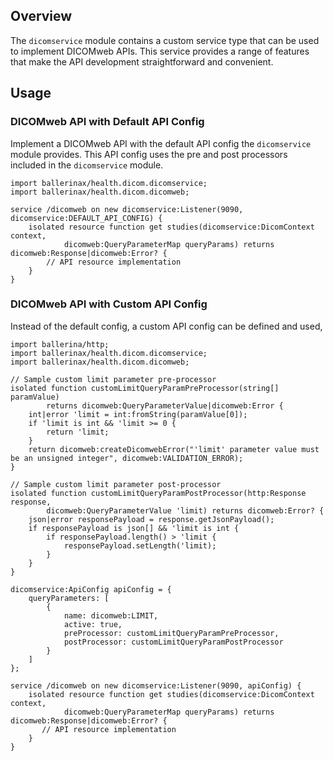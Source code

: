 ## Overview

The `dicomservice` module contains a custom service type that can be used to implement DICOMweb APIs. This service provides a range of features that make the API development straightforward and convenient.

## Usage

### DICOMweb API with Default API Config

Implement a DICOMweb API with the default API config the `dicomservice` module provides. This API config uses the pre and post processors included in the `dicomservice` module.

```ballerina
import ballerinax/health.dicom.dicomservice;
import ballerinax/health.dicom.dicomweb;

service /dicomweb on new dicomservice:Listener(9090, dicomservice:DEFAULT_API_CONFIG) {
    isolated resource function get studies(dicomservice:DicomContext context,
            dicomweb:QueryParameterMap queryParams) returns dicomweb:Response|dicomweb:Error? {
        // API resource implementation
    }
}
```

### DICOMweb API with Custom API Config

Instead of the default config, a custom API config can be defined and used,

```ballerina
import ballerina/http;
import ballerinax/health.dicom.dicomservice;
import ballerinax/health.dicom.dicomweb;

// Sample custom limit parameter pre-processor
isolated function customLimitQueryParamPreProcessor(string[] paramValue)
        returns dicomweb:QueryParameterValue|dicomweb:Error {
    int|error 'limit = int:fromString(paramValue[0]);
    if 'limit is int && 'limit >= 0 {
        return 'limit;
    }
    return dicomweb:createDicomwebError("'limit' parameter value must be an unsigned integer", dicomweb:VALIDATION_ERROR);
}

// Sample custom limit parameter post-processor
isolated function customLimitQueryParamPostProcessor(http:Response response,
        dicomweb:QueryParameterValue 'limit) returns dicomweb:Error? {
    json|error responsePayload = response.getJsonPayload();
    if responsePayload is json[] && 'limit is int {
        if responsePayload.length() > 'limit {
            responsePayload.setLength('limit);
        }
    }
}

dicomservice:ApiConfig apiConfig = {
    queryParameters: [
        {
            name: dicomweb:LIMIT,
            active: true,
            preProcessor: customLimitQueryParamPreProcessor,
            postProcessor: customLimitQueryParamPostProcessor
        }
    ]
};

service /dicomweb on new dicomservice:Listener(9090, apiConfig) {
    isolated resource function get studies(dicomservice:DicomContext context,
            dicomweb:QueryParameterMap queryParams) returns dicomweb:Response|dicomweb:Error? {
       // API resource implementation 
    }
}
```
